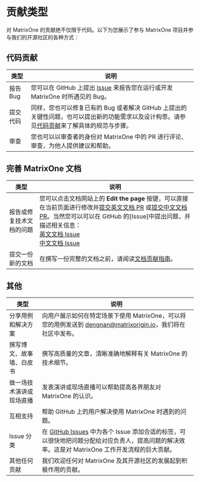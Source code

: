 # 贡献类型

对 MatrixOne 的贡献绝不仅限于代码。以下为您展示了参与 MatrixOne 项目并参与我们的开源社区的各种方式：

## 代码贡献

| 类型            | 说明                                                  |
| ------------------------------ | ------------------------------------------------------------ |
| 报告 Bug                   | 您可以在 GitHub 上提出 [Issue](https://github.com/matrixorigin/matrixone/issues/new/choose) 来报告您在运行或开发 MatrixOne 时所遇见的 Bug。|
| 提交代码              | 同样，您也可以修复已有的 Bug 或者解决 GitHub 上提出的关键性问题，也可以提出新的功能需求以及设计构思。请参见[代码贡献](contribute-code.md)来了解具体的规范与步骤。 |
| 审查 | 您也可以以审查者的身份对 MatrixOne 中的 PR 进行评论、审查，为他人提供建议和帮助。 |

## 完善 MatrixOne 文档

| 类型            | 说明                                                |
| --------------------------------------------- | ------------------------------------------------------------ |
| 报告或修复技术文档的问题 | 您可以点击文档网站上的 **Edit the page** 按键，可以直接在当前页面进行修改并[提交英文文档 PR](https://github.com/matrixorigin/matrixorigin.io/pulls) 或[提交中文文档 PR](https://github.com/matrixorigin/matrixorigin.io.cn/pulls)。当然您可以可以在 GitHub 的[Issue]中提出问题，并描述相关信息：<br>[英文文档 Issue](https://github.com/matrixorigin/matrixorigin.io/issues/new/choose)<br>[中文文档 Issue](https://github.com/matrixorigin/matrixorigin.io.cn/issues/new/choose)|
| 提交一份新的文档 | 在撰写一份完整的文档之前，请阅读[文档贡献指南](contribute-documentation.md)。 |

## 其他

| 类型            | 说明                                                |
| ------------------------------------------------- | ------------------------------------------------------------ |
| 分享用例和解决方案                 | 向用户展示如何在特定场景下使用 MatrixOne，可以将您的用例发送到 <dengnan@matrixorigin.io>，我们将在社区中发布。 |
| 撰写博文、故事墙、白皮书 | 撰写高质量的文章，清晰准确地解释有关 MatrixOne 的技术细节。|
| 做一场技术演讲或现场直播       | 发表演讲或现场直播可以帮助提高各界朋友对 MatrixOne 的认识。|
| 互相支持                             | 帮助 GitHub 上的用户解决使用 MatrixOne 时遇到的问题。 |
| Issue 分类                                   | 在 [GitHub Issues](https://github.com/matrixorigin/matrixone/issues) 中为各个 Issue 添加合适的标签，可以很快地把问题分配给对应负责人，提高问题的解决效率。这是对 MatrixOne 工作开发流程的巨大贡献。 |
| 其他任何贡献                         | 我们欢迎任何对 MatrixOne 及其开源社区的发展起到积极作用的贡献。 |
